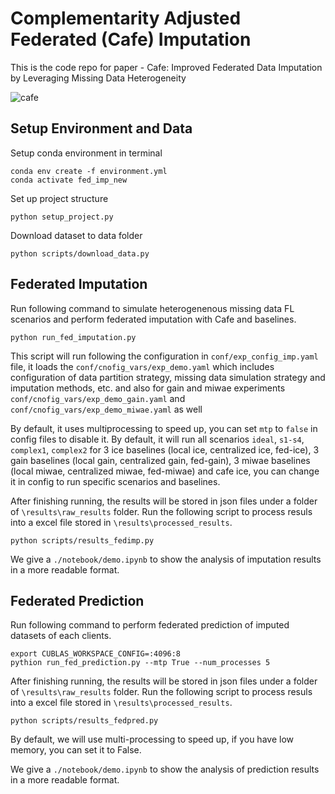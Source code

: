 # Complementarity Adjusted Federated (Cafe) Imputation

This is the code repo for paper - Cafe: Improved Federated Data Imputation by Leveraging Missing Data Heterogeneity

![cafe](./figures/cafe.png)


## Setup Environment and Data

Setup conda environment in terminal
```
conda env create -f environment.yml
conda activate fed_imp_new
```

Set up project structure

```
python setup_project.py
```

Download dataset to data folder
```
python scripts/download_data.py
```


## Federated Imputation

Run following command to simulate heterogenenous missing data FL scenarios and perform federated imputation with Cafe and baselines.

```
python run_fed_imputation.py
```

This script will run following the configuration in `conf/exp_config_imp.yaml` file, it loads the `conf/cnofig_vars/exp_demo.yaml` which includes configuration of data partition strategy, missing data simulation strategy and imputation methods, etc. and also for gain and miwae experiments `conf/cnofig_vars/exp_demo_gain.yaml` and `conf/cnofig_vars/exp_demo_miwae.yaml` as well 

By default, it uses multiprocessing to speed up, you can set `mtp` to `false` in config files to disable it. By default, it will run all scenarios `ideal`, `s1-s4`, `complex1`, `complex2` for 3 ice baselines (local ice, centralized ice, fed-ice), 3 gain baselines (local gain, centralized gain, fed-gain), 3 miwae baselines (local miwae, centralized miwae, fed-miwae) and cafe ice, you can change it in config to run specific scenarios and baselines. 

After finishing running, the results will be stored in json files under a folder of `\results\raw_results` folder. Run the following script to process resuls into a excel file stored in `\results\processed_results`. 

```
python scripts/results_fedimp.py
```

We give a `./notebook/demo.ipynb` to show the analysis of imputation results in a more readable format.

## Federated Prediction

Run following command to perform federated prediction of imputed datasets of each clients.

```
export CUBLAS_WORKSPACE_CONFIG=:4096:8
pythion run_fed_prediction.py --mtp True --num_processes 5
```

After finishing running, the results will be stored in json files under a folder of `\results\raw_results` folder. Run the following script to process resuls into a excel file stored in `\results\processed_results`. 

```
python scripts/results_fedpred.py
```
By default, we will use multi-processing to speed up, if you have low memory, you can set it to False.

We give a `./notebook/demo.ipynb` to show the analysis of prediction results in a more readable format.


